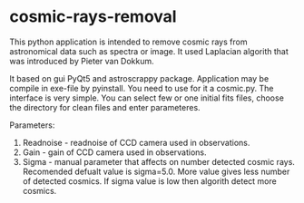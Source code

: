 # cosmic-rays-removal
This python application is intended to remove cosmic rays from astronomical data such as spectra or image. It used Laplacian algorith 
that was introduced by Pieter van Dokkum. 

It based on gui PyQt5 and astroscrappy package. Application may be compile in exe-file by pyinstall. You need to use for it a cosmic.py.
The interface is very simple. You can select few or one initial fits files, choose the directory for clean files and enter parameteres.

Parameters:
1. Readnoise - readnoise of CCD camera used in observations.
2. Gain - gain of CCD camera used in observations.
3. Sigma - manual parameter that affects on number detected cosmic rays. Recomended defualt value is sigma=5.0. 
More value gives less number of detected cosmics. If sigma value is low then algorith detect more cosmics.
